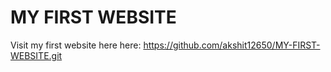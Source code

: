 # MY FIRST WEBSITE

Visit my first website here here: https://github.com/akshit12650/MY-FIRST-WEBSITE.git
